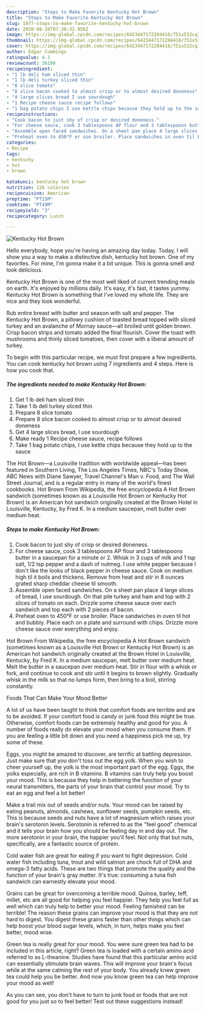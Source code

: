 ```yaml
---
description: "Steps to Make Favorite Kentucky Hot Brown"
title: "Steps to Make Favorite Kentucky Hot Brown"
slug: 1977-steps-to-make-favorite-kentucky-hot-brown
date: 2020-08-26T07:30:32.956Z
image: https://img-global.cpcdn.com/recipes/6423447172284416/751x532cq70/kentucky-hot-brown-recipe-main-photo.jpg
thumbnail: https://img-global.cpcdn.com/recipes/6423447172284416/751x532cq70/kentucky-hot-brown-recipe-main-photo.jpg
cover: https://img-global.cpcdn.com/recipes/6423447172284416/751x532cq70/kentucky-hot-brown-recipe-main-photo.jpg
author: Edgar Cummings
ratingvalue: 4.1
reviewcount: 36198
recipeingredient:
- "1 lb deli ham sliced thin"
- "1 lb deli turkey sliced thin"
- "8 slice tomato"
- "8 slice bacon cooked to almost crisp or to almost desired doneness"
- "4 large slices bread I use sourdough"
- "1 Recipe cheese sauce recipe follows"
- "1 bag potato chips I use kettle chips because they hold up to the sauce"
recipeinstructions:
- "Cook bacon to just shy of crisp or desired doneness."
- "For cheese sauce, cook 3 tablespoons AP flour and 3 tablespoons butter in a saucepan for a minute or 2. Whisk in 3 cups of milk and 1 tsp salt, 1/2 tsp pepper and a dash of nutmeg. I use white pepper because I don&#39;t like the looks of black pepper in cheese sauce. Cook on medium high til it boils and thickens. Remove from heat and stir in 8 ounces grated sharp cheddar cheese til smooth."
- "Assemble open faced sandwiches. On a sheet pan place 4 large slices of bread, I use sourdough. On that pile turkey and ham and top with 2 slices of tomato on each. Drizzle some cheese sauce over each sandwich and top each with 2 pieces of bacon."
- "Preheat oven to 450°F or use broiler. Place sandwiches in oven til hot and bubbly. Place each on a plate and surround with chips. Drizzle more cheese sauce over everything and enjoy."
categories:
- Recipe
tags:
- kentucky
- hot
- brown

katakunci: kentucky hot brown 
nutrition: 126 calories
recipecuisine: American
preptime: "PT15M"
cooktime: "PT49M"
recipeyield: "3"
recipecategory: Lunch

---
```



![Kentucky Hot Brown](https://img-global.cpcdn.com/recipes/6423447172284416/751x532cq70/kentucky-hot-brown-recipe-main-photo.jpg)

Hello everybody, hope you're having an amazing day today. Today, I will show you a way to make a distinctive dish, kentucky hot brown. One of my favorites. For mine, I'm gonna make it a bit unique. This is gonna smell and look delicious.

Kentucky Hot Brown is one of the most well liked of current trending meals on earth. It's enjoyed by millions daily. It's easy, it's fast, it tastes yummy. Kentucky Hot Brown is something that I've loved my whole life. They are nice and they look wonderful.

Rub entire breast with butter and season with salt and pepper. The Kentucky Hot Brown, a pillowy cushion of toasted bread topped with sliced turkey and an avalanche of Mornay sauce—all broiled until golden brown. Crisp bacon strips and tomato added the final flourish. Cover the toast with mushrooms and thinly sliced tomatoes, then cover with a liberal amount of turkey.


To begin with this particular recipe, we must first prepare a few ingredients. You can cook kentucky hot brown using 7 ingredients and 4 steps. Here is how you cook that.

<!--inarticleads1-->

##### The ingredients needed to make Kentucky Hot Brown:

1. Get 1 lb deli ham sliced thin
1. Take 1 lb deli turkey sliced thin
1. Prepare 8 slice tomato
1. Prepare 8 slice bacon cooked to almost crisp or to almost desired doneness
1. Get 4 large slices bread, I use sourdough
1. Make ready 1 Recipe cheese sauce, recipe follows
1. Take 1 bag potato chips, I use kettle chips because they hold up to the sauce


The Hot Brown—a Louisville tradition with worldwide appeal—has been featured in Southern Living, The Los Angeles Times, NBC&#39;s Today Show, ABC News with Diane Sawyer, Travel Channel&#39;s Man v. Food, and The Wall Street Journal, and is a regular entry in many of the world&#39;s finest cookbooks. Hot Brown From Wikipedia, the free encyclopedia A Hot Brown sandwich (sometimes known as a Louisville Hot Brown or Kentucky Hot Brown) is an American hot sandwich originally created at the Brown Hotel in Louisville, Kentucky, by Fred K. In a medium saucepan, melt butter over medium heat. 

<!--inarticleads2-->

##### Steps to make Kentucky Hot Brown:

1. Cook bacon to just shy of crisp or desired doneness.
1. For cheese sauce, cook 3 tablespoons AP flour and 3 tablespoons butter in a saucepan for a minute or 2. Whisk in 3 cups of milk and 1 tsp salt, 1/2 tsp pepper and a dash of nutmeg. I use white pepper because I don&#39;t like the looks of black pepper in cheese sauce. Cook on medium high til it boils and thickens. Remove from heat and stir in 8 ounces grated sharp cheddar cheese til smooth.
1. Assemble open faced sandwiches. On a sheet pan place 4 large slices of bread, I use sourdough. On that pile turkey and ham and top with 2 slices of tomato on each. Drizzle some cheese sauce over each sandwich and top each with 2 pieces of bacon.
1. Preheat oven to 450°F or use broiler. Place sandwiches in oven til hot and bubbly. Place each on a plate and surround with chips. Drizzle more cheese sauce over everything and enjoy.


Hot Brown From Wikipedia, the free encyclopedia A Hot Brown sandwich (sometimes known as a Louisville Hot Brown or Kentucky Hot Brown) is an American hot sandwich originally created at the Brown Hotel in Louisville, Kentucky, by Fred K. In a medium saucepan, melt butter over medium heat. Melt the butter in a saucepan over medium heat. Stir in flour with a whisk or fork, and continue to cook and stir until it begins to brown slightly. Gradually whisk in the milk so that no lumps form, then bring to a boil, stirring constantly. 

Foods That Can Make Your Mood Better


A lot of us have been taught to think that comfort foods are terrible and are to be avoided. If your comfort food is candy or junk food this might be true. Otherwise, comfort foods can be extremely healthy and good for you. A number of foods really do elevate your mood when you consume them. If you are feeling a little bit down and you need a happiness pick me up, try some of these.

Eggs, you might be amazed to discover, are terrific at battling depression. Just make sure that you don't toss out the egg yolk. When you wish to cheer yourself up, the yolk is the most important part of the egg. Eggs, the yolks especially, are rich in B vitamins. B vitamins can truly help you boost your mood. This is because they help in bettering the function of your neural transmitters, the parts of your brain that control your mood. Try to eat an egg and feel a lot better!

Make a trail mix out of seeds and/or nuts. Your mood can be raised by eating peanuts, almonds, cashews, sunflower seeds, pumpkin seeds, etc. This is because seeds and nuts have a lot of magnesium which raises your brain's serotonin levels. Serotonin is referred to as the "feel good" chemical and it tells your brain how you should be feeling day in and day out. The more serotonin in your brain, the happier you'll feel. Not only that but nuts, specifically, are a fantastic source of protein.

Cold water fish are great for eating if you want to fight depression. Cold water fish including tuna, trout and wild salmon are chock full of DHA and omega-3 fatty acids. These are two things that promote the quality and the function of your brain's gray matter. It's true: consuming a tuna fish sandwich can earnestly elevate your mood. 

Grains can be great for overcoming a terrible mood. Quinoa, barley, teff, millet, etc are all good for helping you feel happier. They help you feel full as well which can truly help to better your mood. Feeling famished can be terrible! The reason these grains can improve your mood is that they are not hard to digest. You digest these grains faster than other things which can help boost your blood sugar levels, which, in turn, helps make you feel better, mood wise.

Green tea is really great for your mood. You were sure green tea had to be included in this article, right? Green tea is loaded with a certain amino acid referred to as L-theanine. Studies have found that this particular amino acid can essentially stimulate brain waves. This will improve your brain's focus while at the same calming the rest of your body. You already knew green tea could help you be better. And now you know green tea can help improve your mood as well!

As you can see, you don't have to turn to junk food or foods that are not good for you just so to feel better! Test out  these suggestions  instead!

